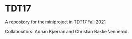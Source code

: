 # TDT17
A repository for the miniproject in TDT17 Fall 2021

Collaborators: Adrian Kjærran and Christian Bakke Vennerød
